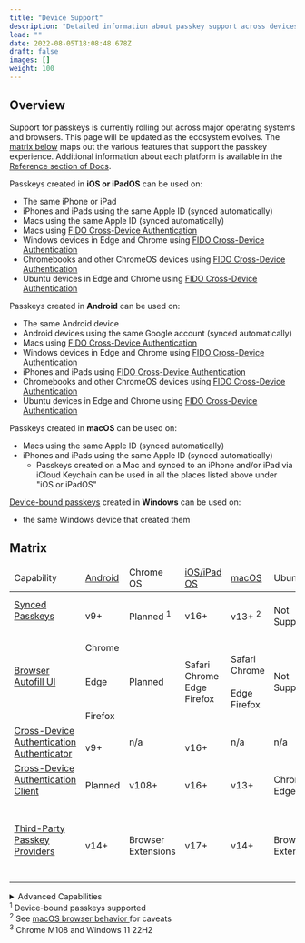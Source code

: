 ```yaml
---
title: "Device Support"
description: "Detailed information about passkey support across devices and ecosystems"
lead: ""
date: 2022-08-05T18:08:48.678Z
draft: false
images: []
weight: 100
---
```


## Overview

Support for passkeys is currently rolling out across major operating systems and browsers. This page will be updated as the ecosystem evolves. The [matrix below](#matrix) maps out the various features that support the passkey experience. Additional information about each platform is available in the [Reference section of Docs](/docs/reference/android).

Passkeys created in **iOS or iPadOS** can be used on:

- The same iPhone or iPad
- iPhones and iPads using the same Apple ID (synced automatically)
- Macs using the same Apple ID (synced automatically)
- Macs using [FIDO Cross-Device Authentication](/docs/reference/terms/#cross-device-authentication-cda)
- Windows devices in Edge and Chrome using [FIDO Cross-Device Authentication](/docs/reference/terms/#cross-device-authentication-cda)
- Chromebooks and other ChromeOS devices using [FIDO Cross-Device Authentication](/docs/reference/terms/#cross-device-authentication-cda)
- Ubuntu devices in Edge and Chrome using [FIDO Cross-Device Authentication](/docs/reference/terms/#cross-device-authentication-cda)

Passkeys created in **Android** can be used on:

- The same Android device
- Android devices using the same Google account (synced automatically)
- Macs using [FIDO Cross-Device Authentication](/docs/reference/terms/#cross-device-authentication-cda)
- Windows devices in Edge and Chrome using [FIDO Cross-Device Authentication](/docs/reference/terms/#cross-device-authentication-cda)
- iPhones and iPads using [FIDO Cross-Device Authentication](/docs/reference/terms/#cross-device-authentication-cda)
- Chromebooks and other ChromeOS devices using [FIDO Cross-Device Authentication](/docs/reference/terms/#cross-device-authentication-cda)
- Ubuntu devices in Edge and Chrome using [FIDO Cross-Device Authentication](/docs/reference/terms/#cross-device-authentication-cda)

Passkeys created in **macOS** can be used on:

- Macs using the same Apple ID (synced automatically)
- iPhones and iPads using the same Apple ID (synced automatically)
  - Passkeys created on a Mac and synced to an iPhone and/or iPad via iCloud Keychain can be used in all the places listed above under "iOS or iPadOS"

[Device-bound passkeys](/docs/reference/terms/#device-bound-passkey) created in **Windows** can be used on:

- the same Windows device that created them

## Matrix

<div id="device-support-table" class="table-responsive">
  <table class="table table-striped mt-0">
    <thead>
      <tr class="fw-bold">
        <td>Capability</td>
        <td class="text-center">
          <a href="/docs/reference/android/">Android</a>
        </td>
        <td class="text-center">Chrome OS</td>
        <td class="text-center">
          <a href="/docs/reference/ios/">iOS/iPad OS</a>
        </td>
        <td class="text-center"><a href="/docs/reference/macos/">macOS</a></td>
        <td class="text-center">Ubuntu</td>
        <td class="text-center">
          <a href="/docs/reference/windows/">Windows</a>
        </td>
      </tr>
    </thead>
    <tr>
      <td>
        <span class="fw-bold">
          <a href="../docs/reference/terms/#synced-passkey" target="_blank">
            Synced Passkeys
          </a>
        </span>
      </td>
      <td class="text-center">
        <i class="bi bi-check-circle-fill text-success fs-4"></i>
        <br />
        <span class="fs-6 text-muted">v9+</span>
      </td>
      <td class="text-center">
        <i class="bi bi-calendar-plus fs-4" title="Planned" alt="calendar icon"></i>
        <br />
        <span class="fs-6">
        Planned <sup>1</sup>
        </span>
      </td>
      <td class="text-center">
        <i class="bi bi-check-circle-fill text-success fs-4"></i>
        <br />
        <span class="fs-6 text-muted">v16+</span>
      </td>
      <td class="text-center">
        <i class="bi bi-check-circle-fill text-success fs-4"></i>
        <br />
        <span class="fs-6 text-muted"> v13+ <sup>2</sup> </span>
      </td>
      <td class="text-center">
        <i class="bi bi-x-circle-fill text-danger fs-4"></i>
        <br />
        <span class="fs-6 text-muted"> Not Supported </span>
      </td>
      <td class="text-center">
        <i class="bi bi-calendar-plus fs-4" title="Planned" alt="calendar icon"></i>
        <br />
        <span class="fs-6">
        Planned <sup>1</sup>
        </span>
      </td>
    </tr>
    <tr>
      <td class="fw-bold">
        <a href="../docs/reference/terms/#autofill-ui" target="_blank">
          Browser Autofill UI
        </a>
      </td>
      <td class="text-center">
        <i class="bi bi-check-circle-fill text-success fs-4"></i>
        <span class="fs-6">
        <br />
        Chrome
        <br />
        <br />
        </span>
        <i class="bi bi-calendar-plus fs-4" title="Planned" alt="calendar icon"></i>
        <span class="fs-6">
        <br />
        Edge
        </span>
        <br />
        <br />
        <i class="bi bi-x-circle-fill text-danger fs-4"></i>
        <span class="fs-6">
        <br />
        Firefox
        </span>
      </td>
      <td class="text-center">
        <i class="bi bi-calendar-plus fs-4" title="Planned" alt="calendar icon"></i>
        <span class="fs-6">
        <br />
        Planned
        </span>
      </td>
      <td class="text-center">
        <i class="bi bi-check-circle-fill text-success fs-4"></i>
        <span class="fs-6">
        <br />
        Safari
        <br />
        Chrome
        <br />
        Edge
        <br />
        Firefox
        </span>
      </td>
      <td class="text-center">
        <i class="bi bi-check-circle-fill text-success fs-4"></i>
        <span class="fs-6">
        <br />
        Safari
        <br />
        Chrome
        <br />
        </span>
        <i class="bi bi-calendar-plus fs-4" title="Planned" alt="calendar icon"></i>
        <span class="fs-6">
        <br />
        Edge
        <br />
        Firefox
        </span>
      </td>
      <td class="text-center">
        <i class="bi bi-x-circle-fill text-danger fs-4"></i>
        <br />
        <span class="fs-6 text-muted">Not Supported</span>
      </td>
      <td class="text-center">
        <i class="bi bi-check-circle-fill text-success fs-4"></i>
        <span class="fs-6">
        <br />
        Chrome <sup>3</sup>
        </span>
        <br />
        <br />
        <i class="bi bi-calendar-plus fs-4" title="Planned" alt="calendar icon"></i>
        <span class="fs-6">
        <br />
        Edge
        <br />
        Firefox
        </span>
      </td>
    </tr>
    <tr class="align-middle">
      <td>
        <a href="../docs/reference/terms/#cross-device-authentication-cda" target="_blank">
          Cross-Device Authentication
        </a>
        <br />
        <a href="../docs/reference/terms/#cda-authenticator" target="_blank">
          <span class="fst-italic fw-bold">Authenticator</span>
        </a>
      </td>
      <td class="text-center">
        <i class="bi bi-check-circle-fill text-success fs-4"></i>
        <br />
        <span class="fs-6 text-muted">v9+</span>
      </td>
      <td class="text-center">
        <span class="fs-6 text-muted">n/a</span>
      </td>
      <td class="text-center">
        <i class="bi bi-check-circle-fill text-success fs-4"></i>
        <br />
        <span class="fs-6 text-muted">v16+</span>
      </td>
      <td class="text-center"><span class="fs-6 text-muted">n/a</span></td>
      <td class="text-center"><span class="fs-6 text-muted">n/a</span></td>
      <td class="text-center"><span class="fs-6 text-muted">n/a</span></td>
    </tr>
    <tr>
      <td>
        <a href="../docs/reference/terms/#cross-device-authentication-cda" target="_blank">
          Cross-Device Authentication
        </a>
        <br />
        <a href="../docs/reference/terms/#cda-client" target="_blank">
          <span class="fst-italic fw-bold">Client</span>
        </a>
      </td>
      <td class="text-center">
        <i class="bi bi-calendar-plus fs-4" title="Planned" alt="calendar icon"></i>
        <br />
        <span class="fs-6">Planned</span>
      </td>
      <td class="text-center">
        <i class="bi bi-check-circle-fill text-success fs-4"></i>
        <br />
        <span class="fs-6 text-muted">v108+</span>
      </td>
      <td class="text-center">
        <i class="bi bi-check-circle-fill text-success fs-4"></i>
        <br />
        <span class="fs-6 text-muted">v16+</span>
      </td>
      <td class="text-center">
        <i class="bi bi-check-circle-fill text-success fs-4"></i>
        <br />
        <span class="fs-6 text-muted">v13+</span>
      </td>
      <td class="text-center">
        <i class="bi bi-check-circle-fill text-success fs-4"></i>
        <span class="fs-6"><br />Chrome<br />Edge</span>
      </td>
      <td class="text-center">
        <i class="bi bi-check-circle-fill text-success fs-4"></i>
        <br />
        <span class="fs-6 text-muted">v23H2+</span>
      </td>
    </tr>
    <tr>
      <td>
        <a href="../docs/reference/terms/#third-party-passkey-provider" target="_blank">
          Third-Party Passkey Providers
        </a>
      </td>
      <td class="text-center">
        <i class="bi bi-check-circle-fill text-success fs-4"></i>
        <br />
        <span class="fs-6 text-muted">v14+</span>
      </td>
      <td class="text-center">
        <i class="bi bi-check-circle text-muted fs-4"></i>
        <br />
        <span class="fs-6 text-muted">Browser<br>Extensions</span>
      </td>
      <td class="text-center">
        <i class="bi bi-check-circle-fill text-success fs-4" title="Supported" alt="green check"></i>
        <br />
        <span class="fs-6 text-muted">v17+</span>
      </td>
      <td class="text-center">
        <i class="bi bi-check-circle-fill text-success fs-4" title="Supported" alt="green check"></i>
        <br />
        <span class="fs-6 text-muted">v14+</span>
      </td>
      <td class="text-center">
        <i class="bi bi-check-circle text-muted fs-4"></i>
        <br />
        <span class="fs-6 text-muted">Browser<br>Extensions</span>
      </td>
      <td class="text-center">
        <i class="bi bi-check-circle text-muted fs-4"></i>
        <br />
        <span class="fs-6 text-muted">Browser<br>Extensions</span>
        <br />
        <br />
        <i class="bi bi-calendar-plus fs-4" title="Planned" alt="calendar icon"></i>
        <br />
        <span class="fs-6">Native Planned</span>
      </td>
    </tr>
  </table>
  <details>
    <summary>Advanced Capabilities</summary>
    <div id="device-support-table" class="table-responsive">
      <table class="table table-striped mt-0">
        <thead>
          <tr class="fw-bold">
            <td>Capability</td>
            <td class="text-center">
              <a href="/docs/reference/android/">Android</a>
            </td>
            <td class="text-center">Chrome OS</td>
            <td class="text-center">
              <a href="/docs/reference/ios/">iOS/iPad OS</a>
            </td>
            <td class="text-center">
              <a href="/docs/reference/macos/">macOS</a>
            </td>
            <td class="text-center">Ubuntu</td>
            <td class="text-center">
              <a href="/docs/reference/windows/">Windows</a>
            </td>
          </tr>
          <tr class="align-middle">
            <td class="fw-bold">
              <a href="../docs/reference/terms/#device-bound-passkey" target="_blank">
                <span class="fst-italic">Device-bound</span> Passkeys
              </a>
            </td>
            <td class="text-center">
              <i class="bi bi-x-circle-fill text-danger fs-4"></i>
              <br />
              <span class="fs-6 text-muted">Not Supported</span>
            </td>
            <td class="text-center">
              <i class="bi bi-x-circle-fill text-danger fs-4"></i>
              <br />
              <span class="fs-6 text-muted">Not Supported</span>
            </td>
            <td class="text-center">
              <i class="bi bi-usb-drive fs-4"></i>
              <br />
              on security keys
            </td>
            <td class="text-center">
              <i class="bi bi-usb-drive fs-4"></i>
              <br />
              on security keys
            </td>
            <td class="text-center">
              <i class="bi bi-usb-drive fs-4"></i>
              <br />
              on security keys
            </td>
            <td class="text-center">
              <i class="bi bi-check-circle-fill text-success fs-4"></i>
            </td>
          </tr>
          <tr class="align-middle">
            <td class="fw-bold">
              <a href="../docs/reference/terms/#attestation" target="_blank">
                Device-bound Passkey Attestation
              </a>
            </td>
            <td class="text-center"><span class="fs-6 text-muted">n/a</span></td>
            <td class="text-center"><span class="fs-6 text-muted">n/a</span></td>
            <td class="text-center"><span class="fs-6 text-muted">n/a</span></td>
            <td class="text-center"><span class="fs-6 text-muted">n/a</span></td>
            <td class="text-center"><span class="fs-6 text-muted">n/a</span></td>
            <td class="text-center">
              <i class="bi bi-check-circle-fill text-success fs-4"></i>
            </td>
          </tr>
          <tr class="align-middle">
            <td class="fw-bold">
              <a href="../docs/reference/terms/#attestation" target="_blank">
                Synced Passkey Attestation
              </a>
            </td>
            <td class="text-center">
              <i class="bi bi-x-circle-fill text-danger fs-4"></i>
              <br />
              <span class="fs-6 text-muted">Not Supported</span>
            </td>
            <td class="text-center"><span class="fs-6 text-muted">n/a</span></td>
            <td class="text-center">
              <i class="bi bi-x-circle-fill text-danger fs-4"></i>
              <br />
              <span class="fs-6 text-muted">Not Supported</span>
            </td>
            <td class="text-center">
              <i class="bi bi-x-circle-fill text-danger fs-4"></i>
              <br />
              <span class="fs-6 text-muted">Not Supported</span>
            </td>
            <td class="text-center"><span class="fs-6 text-muted">n/a</span></td>
            <td class="text-center"><span class="fs-6 text-muted">n/a</span></td>
          </tr>
        </thead>
      </table>
    </div>
  </details>
</div>
<div class="text-end mb-5 mt-5">
  <sup>1</sup>
  Device-bound passkeys supported
  <br />
  <sup>2</sup>
  See
  <a href="/docs/reference/macos/#browser-behavior" target="_blank">
    macOS browser behavior
  </a>
  for caveats
  <br />
  <sup>3</sup>
  Chrome M108 and Windows 11 22H2
</div>
